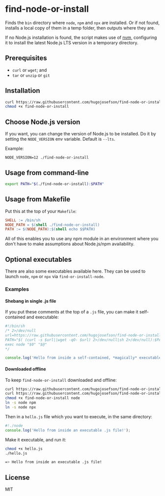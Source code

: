 # find-node-or-install

Finds the `bin` directory where `node`, `npm` and `npx` are installed.
Or if not found, installs a local copy of them in a temp folder, then
outputs where they are.

If no Node.js installation is found, the script makes use of
[nvm](https://github.com/nvm-sh/nvm), configuring it to install the
latest Node.js LTS version in a temporary directory.

## Prerequisites

  * `curl` or `wget`; and
  * `tar` or `unzip` or `git`

## Installation

```sh
curl https://raw.githubusercontent.com/hugojosefson/find-node-or-install/master/find-node-or-install -o find-node-or-install
chmod +x find-node-or-install
```

## Choose Node.js version

If you want, you can change the version of Node.js to be installed. Do
it by setting the `NODE_VERSION` env variable. Default is `--lts`.

Example:

    NODE_VERSION=12 ./find-node-or-install

## Usage from command-line

```sh
export PATH="$(./find-node-or-install):$PATH"
```

## Usage from Makefile

Put this at the top of your `Makefile`:

```Makefile
SHELL := /bin/sh
NODE_PATH = $(shell ./find-node-or-install)
PATH := $(NODE_PATH):$(shell echo $$PATH)
```

All of this enables you to use any npm module in an environment where
you don't have to make assumptions about Node.js/npm availability.

## Optional executables

There are also some executables available here. They can be used to
launch `node`, `npm` or `npx` via `find-or-install-node`.

### Examples

#### Shebang in single .js file

If you put these comments at the top of a `.js` file, you can make it self-contained and executable:

```js
#!/bin/sh
/* 2>/dev/null
url=https://raw.githubusercontent.com/hugojosefson/find-node-or-install/master/find-node-or-install
PATH="$( (curl -s $url||wget -qO- $url) 2>/dev/null|sh 2>/dev/null):$PATH"
exec node "$0" "$@"
*/

console.log('Hello from inside a self-contained, *magically* executable .js file!')
```

#### Downloaded offline

To keep `find-node-or-install` downloaded and offline: 

```sh
curl https://raw.githubusercontent.com/hugojosefson/find-node-or-install/master/find-node-or-install -o find-node-or-install
curl https://raw.githubusercontent.com/hugojosefson/find-node-or-install/master/node -o node
chmod +x find-node-or-install node
ln -s node npm
ln -s node npx
```

Then in a `hello.js` file which you want to execute, in the same
directory:

```javascript
#!./node
console.log('Hello from inside an executable .js file!');
```

Make it executable, and run it:

```sh
chmod +x hello.js
./hello.js

=> Hello from inside an executable .js file!
```

## License

  MIT
